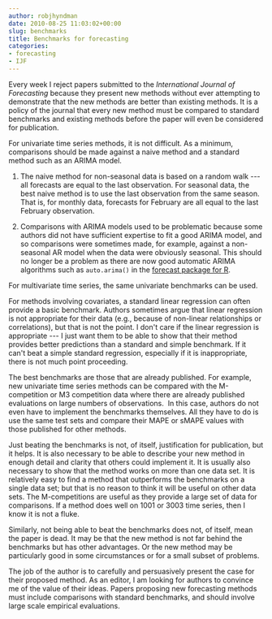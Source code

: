 ```yaml
---
author: robjhyndman
date: 2010-08-25 11:03:02+00:00
slug: benchmarks
title: Benchmarks for forecasting
categories:
- forecasting
- IJF
---
```


Every week I reject papers submitted to the _International Journal of Forecasting_ because they present new methods without ever attempting to demonstrate that the new methods are better than existing methods. It is a policy of the journal that every new method must be compared to standard benchmarks and existing methods before the paper will even be considered for publication.

For univariate time series methods, it is not difficult. As a minimum, comparisons should be made against a naive method and a standard method such as an ARIMA model.




  1. The naive method for non-seasonal data is based on a random walk --- all forecasts are equal to the last observation. For seasonal data, the best naive method is to use the last observation from the same season. That is, for monthly data, forecasts for February are all equal to the last February observation.


  2. Comparisons with ARIMA models used to be problematic because some authors did not have sufficient expertise to fit a good ARIMA model, and so comparisons were sometimes made, for example, against a non-seasonal AR model when the data were obviously seasonal. This should no longer be a problem as there are now good automatic ARIMA algorithms such as `auto.arima()` in the [forecast package for R](http://github.com/robjhyndman/forecast/).


For multivariate time series, the same univariate benchmarks can be used.

For methods involving covariates, a standard linear regression can often provide a basic benchmark. Authors sometimes argue that linear regression is not appropriate for their data (e.g., because of non-linear relationships or correlations), but that is not the point. I don't care if the linear regression is appropriate --- I just want them to be able to show that their method provides better predictions than a standard and simple benchmark. If it can't beat a simple standard regression, especially if it is inappropriate, there is not much point proceeding.

The best benchmarks are those that are already published. For example, new univariate time series methods can be compared with the M-competition or M3 competition data where there are already published evaluations on large numbers of observations.  In this case, authors do not even have to implement the benchmarks themselves. All they have to do is use the same test sets and compare their MAPE or sMAPE values with those published for other methods.

Just beating the benchmarks is not, of itself, justification for publication, but it helps. It is also necessary to be able to describe your new method in enough detail and clarity that others could implement it. It is usually also necessary to show that the method works on more than one data set. It is relatively easy to find a method that outperforms the benchmarks on a single data set; but that is no reason to think it will be useful on other data sets. The M-competitions are useful as they provide a large set of data for comparisons. If a method does well on 1001 or 3003 time series, then I know it is not a fluke.

Similarly, not being able to beat the benchmarks does not, of itself, mean the paper is dead. It may be that the new method is not far behind the benchmarks but has other advantages. Or the new method may be particularly good in some circumstances or for a small subset of problems.

The job of the author is to carefully and persuasively present the case for their proposed method. As an editor, I am looking for authors to convince me of the value of their ideas. Papers proposing new forecasting methods must include comparisons with standard benchmarks, and should involve large scale empirical evaluations.
